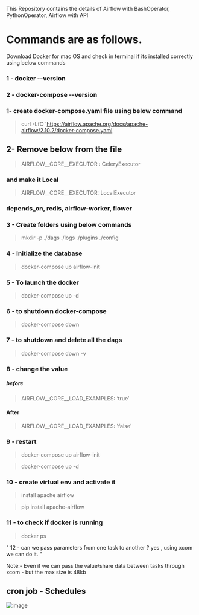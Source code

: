This Repository contains the details of Airflow with BashOperator, PythonOperator, Airflow with API

# Commands are as follows.

Download Docker for mac OS and check in terminal if its installed correctly  using below commands
### 1 - docker --version
### 2 - docker-compose --version

###  1-	create docker-compose.yaml file using below command
>   curl -LfO 'https://airflow.apache.org/docs/apache-airflow/2.10.2/docker-compose.yaml'

## 2-	Remove below from the file
>   AIRFLOW__CORE__EXECUTOR : CeleryExecutor

### and make it Local
>   AIRFLOW__CORE__EXECUTOR: LocalExecutor

### depends_on, redis, airflow-worker, flower

### 3 -	Create folders using below commands
>   mkdir -p ./dags ./logs ./plugins ./config

### 4 -	Initialize the database
>   docker-compose up airflow-init
### 5 -	To launch the docker 
>   docker-compose up -d

### 6 -	to shutdown docker-compose
>   docker-compose down 

### 7 -	to shutdown and delete all the dags
>   docker-compose down -v

### 8 -	change the value
##### before
>   AIRFLOW__CORE__LOAD_EXAMPLES: ‘true’

#### After
>   AIRFLOW__CORE__LOAD_EXAMPLES: 'false'

### 9 -	restart 
>   docker-compose up airflow-init

>   docker-compose up -d

### 10 -	create virtual env and activate it
>   install apache airflow 

>   pip install apache-airflow

### 11 -	to check if docker is running 
>   docker ps

" 12 -	can we pass parameters from one task to another ?
yes , using xcom we can do it. "

Note:- Even if we can pass the value/share data between tasks through xcom - but the max size is 48kb

## cron job - Schedules 
![image](https://github.com/user-attachments/assets/f5189543-969a-439c-b04e-13f6f24fec3a)

